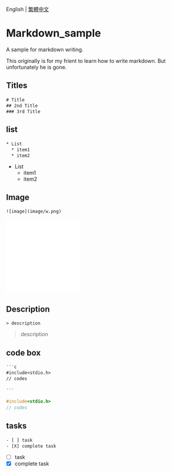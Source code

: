 English | [繁體中文](README_TCH.md)
# Markdown_sample
A sample for markdown writing.

This originally is for my frient to learn how to write markdown. But unfortunately he is gone.

## Titles
```
# Title
## 2nd Title
### 3rd Title
```

## list
```
* List
  * item1
  * item2
```
* List
  * item1
  * item2

## Image
```
![image](image/w.png)
```
![image](image/w.png)

## Description
```
> description
```
> description

## code box
```
‵‵‵c
#include<stdio.h>
// codes

‵‵‵
```

```c
#include<stdio.h>
// codes

```

## tasks
```
- [ ] task
- [X] complete task
```
- [ ] task
- [X] complete task
